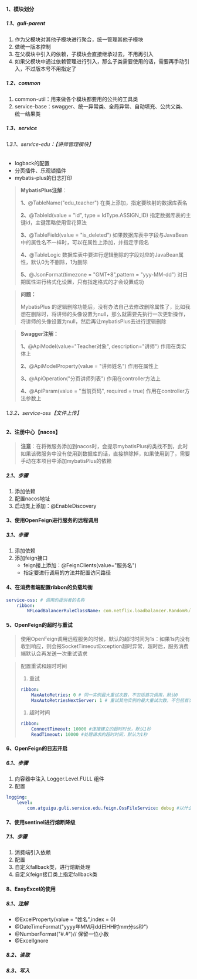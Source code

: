 #### 1、模块划分

##### 1.1、guli-parent

1. 作为父模块对其他子模块进行聚合，统一管理其他子模块
2. 做统一版本控制
3. 在父模块中引入的依赖，子模块会直接继承过去，不用再引入
4. 如果父模块中通过依赖管理进行引入，那么子类需要使用的话，需要再手动引入，不过版本号不用指定了

##### 1.2、common

1. common-util：用来做各个模块都要用的公共的工具类
2. service-base：swagger、统一异常类、全局异常、自动填充、公共父类、统一结果类

##### 1.3、service

###### 1.3.1、service-edu：【讲师管理模块】

- logback的配置
- 分页插件、乐观锁插件
- mybatis-plus的日志打印

> **MybatisPlus注解**：
>
> **1、**@TableName("edu_teacher") 在类上添加，指定要映射的数据库表名
>
> **2、**@TableId(value = "id", type = IdType.ASSIGN_ID) 指定数据库表的主键id，主键策略使用雪花算法
>
> **3、**@TableField(value = "is_deleted") 如果数据库表中字段与JavaBean中的属性名不一样时，可以在属性上添加，并指定字段名
>
> **4、**@TableLogic 数据库表中要进行逻辑删除的字段对应的JavaBean属性，默认0为不删除，1为删除
>
> **5、**@JsonFormat(timezone = "GMT+8",pattern = "yyy-MM-dd") 对日期属性进行格式化设置，只有指定格式的才会设置成功

> **问题：**
>
> MybatisPlus 的逻辑删除功能后，没有办法自己去修改删除属性了，比如我想在删除时，将讲师的头像设置为null，那么就需要先执行一次更新操作，将讲师的头像设置为null，然后再让mybatisPlus去进行逻辑删除

> **Swagger注解：**
>
> **1、**@ApiModel(value="Teacher对象", description="讲师") 作用在类实体上
>
> **2、**@ApiModelProperty(value = "讲师姓名") 作用在属性上
>
> **3、**@ApiOperation("分页讲师列表") 作用在controller方法上
>
> **4、**@ApiParam(value = "当前页码", required = true) 作用在controller方法参数上

###### 1.3.2、service-oss【文件上传】



#### 2、注册中心【nacos】

> **注意**：在将微服务添加到nacos时，会提示mybatisPlus的类找不到，此时如果该微服务中没有使用到数据库的话，直接排除掉，如果使用到了，需要手动在本项目中添加mybatisPlus的依赖

##### 2.1、步骤

1. 添加依赖
2. 配置nacos地址
3. 启动类上添加：@EnableDiscovery

#### 3、使用OpenFeign进行服务的远程调用

##### 3.1、步骤

1. 添加依赖
2. 添加feign接口
   - feign接上添加：@FeignClients(value="服务名")
   - 指定要进行调用的方法并配置访问路径

#### 4、在消费者端配置ribbon的负载均衡

```yml
service-oss: # 调用的提供者的名称
    ribbon:
        NFLoadBalancerRuleClassName: com.netflix.loadbalancer.RandomRule #负载均衡策略
```





#### 5、OpenFeign的超时与重试

> 使用OpenFeign调用远程服务的时候，默认的超时时间为1s：如果1s内没有收到响应，则会报SocketTimeoutException超时异常，超时后，服务消费端默认会再发送一次重试请求



> 配置重试和超时时间
>
> 1. 重试
>
> ```yml
> ribbon:
>     MaxAutoRetries: 0 # 同一实例最大重试次数，不包括首次调用，默认0
>     MaxAutoRetriesNextServer: 1 # 重试其他实例的最大重试次数，不包括首次所选的server，默认1
> ```
>
> 1. 超时时间
>
> ```yml
> ribbon:
>     ConnectTimeout: 10000 #连接建立的超时时长，默认1秒
>     ReadTimeout: 10000 #处理请求的超时时间，默认为1秒
> ```
>
> 

#### 6、OpenFeign的日志开启

##### 6.1、步骤

1. 向容器中注入 Logger.Level.FULL 组件
2. 配置

```yml
logging:
    level:
        com.atguigu.guli.service.edu.feign.OssFileService: debug #以什么级别监控哪个接口
```

#### 7、使用sentinel进行熔断降级

##### 7.1、步骤

1. 消费端引入依赖
2. 配置
3. 自定义fallback类，进行熔断处理
4. 自定义feign接口类上指定fallback类

#### 8、EasyExcel的使用

##### 8.1、注解

- @ExcelProperty(value = "姓名",index = 0)
- @DateTimeFormat("yyyy年MM月dd日HH时mm分ss秒")
- @NumberFormat("#.#")// 保留一位小数
- @ExcelIgnore

##### 8.2、读取



##### 8.3、写入















